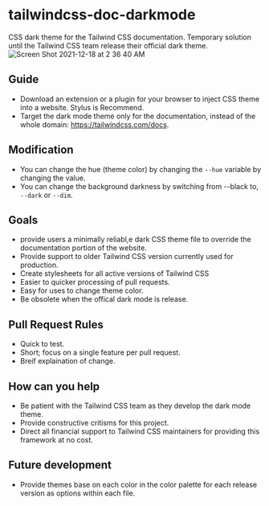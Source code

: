 # tailwindcss-doc-darkmode
CSS dark theme for the Tailwind CSS documentation. Temporary solution until the Tailwind CSS team release their official dark theme. 
![Screen Shot 2021-12-18 at 2 36 40 AM](https://user-images.githubusercontent.com/7649906/146636573-7412819c-43c8-4646-8fbb-82f6a9d0a3fc.png)


## Guide
- Download an extension or a plugin for your browser to inject CSS theme into a website. Stylus is Recommend.
- Target the dark mode theme only for the documentation, instead of the whole domain: https://tailwindcss.com/docs. 

## Modification
- You can change the hue (theme color) by changing the `--hue` variable by changing the value.
- You can change the background darkness by switching from --black to, `--dark` or `--dim`. 

## Goals
- provide users a minimally reliabl,e dark CSS theme file to override the documentation portion of the website.
- Provide support to older Tailwind CSS version currently used for production.
- Create stylesheets for all active versions of Tailwind CSS
- Easier to quicker processing of pull requests. 
- Easy for uses to change theme color.
- Be obsolete when the offical dark mode is release. 

## Pull Request Rules
- Quick to test.
- Short; focus on a single feature per pull request. 
- Breif explaination of change.

## How can you help
- Be patient with the Tailwind CSS team as they develop the dark mode theme.
- Provide constructive critisms for this project.
- Direct all financial support to Tailwind CSS maintainers for providing this framework at no cost.

## Future development
- Provide themes base on each color in the color palette for each release version as options within each file.

